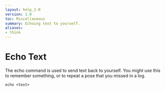 ```yaml
---
layout: help_1-0
version: 1.0
toc: Miscellaneous
summary: Echoing text to yourself.
aliases:
- think
---
```

# Echo Text

The echo command is used to send text back to yourself.  You might use this to remember something, or to repeat a pose that you missed in a log.

`echo <text>`